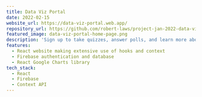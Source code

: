 ```yaml
---
title: Data Viz Portal
date: 2022-02-15
website_url: https://data-viz-portal.web.app/
repository_url: https://github.com/robert-laws/project-jan-2022-data-viz-portal
featured_image: data-viz-portal-home-page.png
description: 'Sign up to take quizzes, answer polls, and learn more about Data Visualization'
features:
  - React website making extensive use of hooks and context
  - Firebase authentication and database
  - React Google Charts library
tech_stack:
  - React
  - Firebase
  - Context API
---
```

